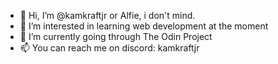 - 👋 Hi, I’m @kamkraftjr or Alfie, i don't mind.
- 👀 I’m interested in learning web development at the moment
- 🌱 I’m currently going through The Odin Project
- 📫 You can reach me on discord: kamkraftjr
